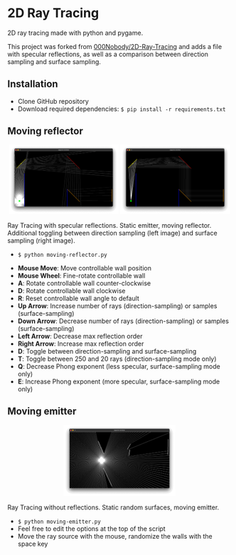 # 2D Ray Tracing

2D ray tracing made with python and pygame.

This project was forked from [000Nobody/2D-Ray-Tracing](https://github.com/000Nobody/2D-Ray-Tracing) and adds a file with specular reflections, as well as a comparison between direction sampling and surface sampling.

## Installation

* Clone GitHub repository
* Download required dependencies: `$ pip install -r requirements.txt`


## Moving reflector

<div align="center">
    <img src="resources/direction_sampling.png" alt="Direction Sampling" width="49%">
    <img src="resources/surface_sampling.png" alt="Surface Sampling" width="49%">
</div>

<p>Ray Tracing with specular reflections. Static emitter, moving reflector. Additional toggling between direction sampling (left image) and surface sampling (right image).</p>

* `$ python moving-reflector.py`
- **Mouse Move**: Move controllable wall position
- **Mouse Wheel**: Fine-rotate controllable wall
- **A**: Rotate controllable wall counter-clockwise
- **D**: Rotate controllable wall clockwise
- **R**: Reset controllable wall angle to default
- **Up Arrow**: Increase number of rays (direction-sampling) or samples (surface-sampling)
- **Down Arrow**: Decrease number of rays (direction-sampling) or samples (surface-sampling)
- **Left Arrow**: Decrease max reflection order
- **Right Arrow**: Increase max reflection order
- **D**: Toggle between direction-sampling and surface-sampling
- **T**: Toggle between 250 and 20 rays (direction-sampling mode only)
- **Q**: Decrease Phong exponent (less specular, surface-sampling mode only)
- **E**: Increase Phong exponent (more specular, surface-sampling mode only)


## Moving emitter

<div align="center">
    <img src="resources/moving_emitter.png" alt="Direction Sampling" width="50%">
</div>

Ray Tracing without reflections. Static random surfaces, moving emitter.

* `$ python moving-emitter.py`
* Feel free to edit the options at the top of the script
* Move the ray source with the mouse, randomize the walls with the space key